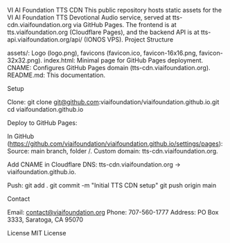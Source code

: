 VI AI Foundation TTS CDN
This public repository hosts static assets for the VI AI Foundation TTS Devotional Audio service, served at tts-cdn.viaifoundation.org via GitHub Pages. The frontend is at tts.viaifoundation.org (Cloudflare Pages), and the backend API is at tts-api.viaifoundation.org/api/ (IONOS VPS).
Project Structure

assets/: Logo (logo.png), favicons (favicon.ico, favicon-16x16.png, favicon-32x32.png).
index.html: Minimal page for GitHub Pages deployment.
CNAME: Configures GitHub Pages domain (tts-cdn.viaifoundation.org).
README.md: This documentation.

Setup

Clone:
git clone git@github.com:viaifoundation/viaifoundation.github.io.git
cd viaifoundation.github.io


Deploy to GitHub Pages:

In GitHub (https://github.com/viaifoundation/viaifoundation.github.io/settings/pages):
Source: main branch, folder /.
Custom domain: tts-cdn.viaifoundation.org.


Add CNAME in Cloudflare DNS: tts-cdn.viaifoundation.org → viaifoundation.github.io.


Push:
git add .
git commit -m "Initial TTS CDN setup"
git push origin main



Contact

Email: contact@viaifoundation.org
Phone: 707-560-1777
Address: PO Box 3333, Saratoga, CA 95070

License
MIT License